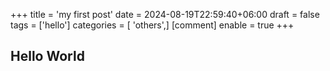 +++
title = 'my first post'
date = 2024-08-19T22:59:40+06:00
draft = false
tags = ['hello']
categories = [ 'others',]
[comment]
    enable = true
+++



## Hello World
